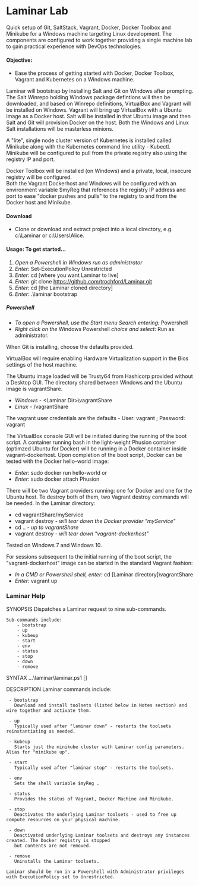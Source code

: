 # Laminar Lab
Quick setup of Git, SaltStack, Vagrant, Docker, Docker Toolbox and Minikube for a Windows machine targeting Linux development. The components are configured to work together providing a single machine lab to gain practical experience with DevOps technologies.

#### Objective: 
* Ease the process of getting started with Docker, Docker Toolbox, Vagrant and Kubernetes on a Windows machine.


Laminar will bootstrap by installing Salt and Git on Windows after prompting.  The Salt Winrepo holding Windows package defintions will then be downloaded,
and based on Winrepo definitions, VirtualBox and Vagrant will be installed on Windows.  Vagrant will
bring up VirtualBox with a Ubuntu image as a Docker host.  Salt will be installed in that Ubuntu image and
then Salt and Git will provision Docker on the host. Both the Windows and Linux Salt installations will be masterless minions.

A "lite", single node cluster version of Kubernetes is installed called Minikube along with the Kubernetes
command line utility - Kubectl.  Minikube will be configured to pull from the private registry also using the registry IP and port.

Docker Toolbox will be installed (on Windows) and a private, local, insecure registry will be configured.  
Both the Vagrant Dockerhost and Windows will be configured with an environment variable $myReg that references the registry IP address and port to ease "docker pushes and pulls" to the registry to and from the Docker host and Minikube.


#### Download
* Clone or download and extract project into a local directory, e.g. c:\Laminar or c:\Users\Alice.

#### Usage: To get started...

1. *Open a Powershell in Windows run as administrator*
2. *Enter:* Set-ExecutionPolicy Unrestricted
3. *Enter:* cd [where you want Laminar to live]
4. *Enter:* git clone https://github.com/trochford/Laminar.git
5. *Enter:* cd [the Laminar cloned directory]
6. *Enter:* .\laminar bootstrap

##### Powershell
* *To open a Powershell, use the Start menu Search entering:* Powershell
* *Right click on the* Windows Powershell *choice and select:* Run as administrator.

When Git is installing, choose the defaults provided.

VirtualBox will require enabling Hardware Virtualization support in the Bios settings of the host machine.

The Ubuntu image loaded will be Trusty64 from Hashicorp provided without a Desktop GUI.  The directory shared between Windows and the Ubuntu image is vagrantShare.   
* *Windows -* \<Laminar Dir\>\vagrantShare
* *Linux -* /vagrantShare

The vagrant user credentials are the defaults - User: vagrant ; Password: vagrant

The VirtualBox console GUI will be initiated during the running of the boot script.  A container running bash in the light-weight Phusion container (optimzed Ubuntu for Docker) will be running in a Docker container inside vagrant-dockerhost. Upon completion of the boot script, Docker can be tested with the Docker hello-world image:
* *Enter:* sudo docker run hello-world
or 
* *Enter:* sudo docker attach Phusion 

There will be two Vagrant providers running: one for Docker and one for the Ubuntu host.  To destroy both of them, two Vagrant destroy commands will be needed. In the Laminar directory:
* cd vagrantShare/myService 
* vagrant destroy *- will tear down the Docker provider "myService"*
* cd ..           *- up to vagrantShare*
* vagrant destroy *- will tear down "vagrant-dockerhost"* 

Tested on Windows 7 and Windows 10.

For sessions subsequent to the initial running of the boot script, the "vagrant-dockerhost" image can be started in the standard Vagrant fashion:
* *In a CMD or Powershell shell, enter:* cd [Laminar directory]\vagrantShare
* *Enter:* vagrant up

### Laminar Help

SYNOPSIS
    Dispatches a Laminar request to nine sub-commands.

    Sub-commands include:
        - bootstrap
        - up
        - kubeup
        - start
        - env
        - status
        - stop
        - down
        - remove


SYNTAX
    ...\laminar\laminar.ps1 [<CommonParameters>]


DESCRIPTION
    Laminar commands include:

     - bootstrap
       Download and install toolsets (listed below in Notes section) and wire together and activate them.

     - up
       Typically used after "laminar down" - restarts the toolsets reinstantiating as needed.

     - kubeup
       Starts just the minikube cluster with Laminar config parameters.  Alias for "minikube up".

     - start
       Typically used after "laminar stop" - restarts the toolsets.

     - env
       Sets the shell variable $myReg .

     - status
       Provides the status of Vagrant, Docker Machine and Minikube.

     - stop
       Deactivates the underlying Laminar toolsets - used to free up compute resources on your physical machine.

     - down
       Deactivated underlying Laminar toolsets and destroys any instances created. The Docker registry is stopped
       but contents are not removed.

     - remove
       Uninstalls the Laminar toolsets.

    Laminar should be run in a Powershell with Administrator privileges with ExecutionPolicy set to Unrestricted.


